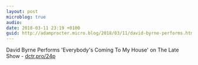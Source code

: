 ```yaml
---
layout: post
microblog: true
audio: 
date: 2018-03-11 23:19 +0100
guid: http://adamprocter.micro.blog/2018/03/11/david-byrne-performs.html
---
```

David Byrne Performs 'Everybody's Coming To My House' on The Late Show - [dctr.pro/24p](http://dctr.pro/24p)
